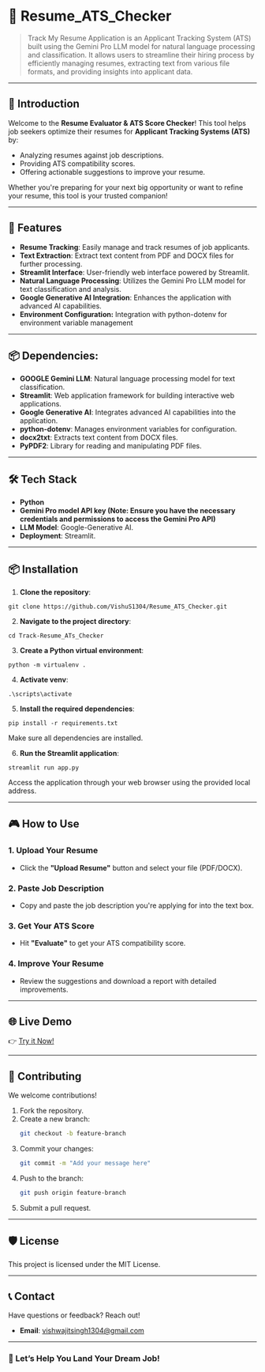 # 📄 Resume_ATS_Checker
> Track My Resume Application is an Applicant Tracking System (ATS) built using the Gemini Pro LLM model for natural language processing and classification. It allows users to streamline their hiring process by efficiently managing resumes, extracting text from various file formats, and providing insights into applicant data.


---
  
## 🚀 Introduction  
Welcome to the **Resume Evaluator & ATS Score Checker**! This tool helps job seekers optimize their resumes for **Applicant Tracking Systems (ATS)** by:  
- Analyzing resumes against job descriptions.  
- Providing ATS compatibility scores.  
- Offering actionable suggestions to improve your resume.

Whether you're preparing for your next big opportunity or want to refine your resume, this tool is your trusted companion!  

---

## 🌟 Features  
- **Resume Tracking**: Easily manage and track resumes of job applicants.
- **Text Extraction**: Extract text content from PDF and DOCX files for further processing.
- **Streamlit Interface**: User-friendly web interface powered by Streamlit.
- **Natural Language Processing**: Utilizes the Gemini Pro LLM model for text classification and analysis.
- **Google Generative AI Integration**: Enhances the application with advanced AI capabilities.
- **Environment Configuration:** Integration with python-dotenv for environment variable management
---
## 📦 Dependencies:
- **GOOGLE Gemini LLM**: Natural language processing model for text classification.
- **Streamlit**: Web application framework for building interactive web applications.
- **Google Generative AI**: Integrates advanced AI capabilities into the application.
- **python-dotenv**: Manages environment variables for configuration.
- **docx2txt**: Extracts text content from DOCX files.
- **PyPDF2**: Library for reading and manipulating PDF files.
---
## 🛠️ Tech Stack  
- **Python**
- **Gemini Pro model API key (Note: Ensure you have the necessary credentials and permissions to access the Gemini Pro API)**
- **LLM Model**: Google-Generative AI.  
- **Deployment**: Streamlit.  

---

## 📦 Installation  

1. **Clone the repository**:
```
git clone https://github.com/VishuS1304/Resume_ATS_Checker.git
```
2. **Navigate to the project directory**:
```
cd Track-Resume_ATs_Checker
```

3. **Create a Python virtual environment**:
```
python -m virtualenv . 
```

4. **Activate venv**:
```
.\scripts\activate
```

5. **Install the required dependencies**:
```
pip install -r requirements.txt
```
Make sure all dependencies are installed.


6. **Run the Streamlit application**:
```
streamlit run app.py
```
Access the application through your web browser using the provided local address.
   
---

## 🎮 How to Use  

### **1. Upload Your Resume**  
- Click the **"Upload Resume"** button and select your file (PDF/DOCX).  

### **2. Paste Job Description**  
- Copy and paste the job description you're applying for into the text box.  

### **3. Get Your ATS Score**  
- Hit **"Evaluate"** to get your ATS compatibility score.  

### **4. Improve Your Resume**  
- Review the suggestions and download a report with detailed improvements.

---

## 🌐 Live Demo  
👉 [Try it Now!](https://resumeatschecker-tew46haebwjgytsd2spgwn.streamlit.app/)  

---


## 📝 Contributing  
We welcome contributions!  

1. Fork the repository.  
2. Create a new branch:  
   ```bash
   git checkout -b feature-branch
   ```  
3. Commit your changes:  
   ```bash
   git commit -m "Add your message here"
   ```  
4. Push to the branch:  
   ```bash
   git push origin feature-branch
   ```  
5. Submit a pull request.  

---

## 🛡️ License  
This project is licensed under the MIT License.  

---

## 📞 Contact  
Have questions or feedback? Reach out!  
- **Email**: vishwajitsingh1304@gmail.com  

---

### 🎉 Let’s Help You Land Your Dream Job!  

